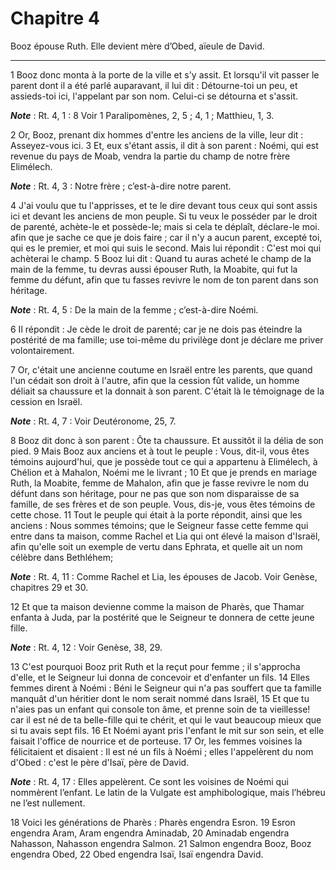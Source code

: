 # Chapitre 4

Booz épouse Ruth.
Elle devient mère d’Obed, aïeule de David.

***

1 Booz donc monta à la porte de la ville et s'y assit. Et lorsqu'il vit passer le parent dont il a été parlé auparavant, il lui dit : Détourne-toi un peu, et assieds-toi ici, l'appelant par son nom. Celui-ci se détourna et s'assit.

***Note*** :  Rt. 4, 1 : 8 Voir 1 Paralipomènes, 2, 5 ; 4, 1 ; Matthieu, 1, 3.

2 Or, Booz, prenant dix hommes d'entre les anciens de la ville, leur dit : Asseyez-vous ici. 3 Et, eux s'étant assis, il dit à son parent : Noémi, qui est revenue du pays de Moab, vendra la partie du champ de notre frère Elimélech.

***Note*** :  Rt. 4, 3 : Notre frère ; c’est-à-dire notre parent.

4 J'ai voulu que tu l'apprisses, et te le dire devant tous ceux qui sont assis ici et devant les anciens de mon peuple. Si tu veux le posséder par le droit de parenté, achète-le et possède-le; mais si cela te déplaît, déclare-le moi. afin que je sache ce que je dois faire ; car il n'y a aucun parent, excepté toi, qui es le premier, et moi qui suis le second. Mais lui répondit : C'est moi qui achèterai le champ. 5 Booz lui dit : Quand tu auras acheté le champ de la main de la femme, tu devras aussi épouser Ruth, la Moabite, qui fut la femme du défunt, afin que tu fasses revivre le nom de ton parent dans son héritage.

***Note*** :  Rt. 4, 5 : De la main de la femme ; c’est-à-dire Noémi.

6 Il répondit : Je cède le droit de parenté; car je ne dois pas éteindre la postérité de ma famille; use toi-même du privilège dont je déclare me priver volontairement.


7 Or, c'était une ancienne coutume en Israël entre les parents, que quand l'un cédait son droit à l'autre, afin que la cession fût valide, un homme déliait sa chaussure et la donnait à son parent. C'était là le témoignage de la cession en Israël.

***Note*** :  Rt. 4, 7 : Voir Deutéronome, 25, 7.

8 Booz dit donc à son parent : Ôte ta chaussure. Et aussitôt il la délia de son pied. 9 Mais Booz aux anciens et à tout le peuple : Vous, dit-il, vous êtes témoins aujourd'hui, que je possède tout ce qui a appartenu à Elimélech, à Chélion et à Mahalon, Noémi me le livrant ; 10 Et que je prends en mariage Ruth, la Moabite, femme de Mahalon, afin que je fasse revivre le nom du défunt dans son héritage, pour ne pas que son nom disparaisse de sa famille, de ses frères et de son peuple. Vous, dis-je, vous êtes témoins de cette chose. 11 Tout le peuple qui était à la porte répondit, ainsi que les anciens : Nous sommes témoins; que le Seigneur fasse cette femme qui entre dans ta maison, comme Rachel et Lia qui ont élevé la maison d'Israël, afin qu'elle soit un exemple de vertu dans Ephrata, et quelle ait un nom célèbre dans Bethléhem;

***Note*** :  Rt. 4, 11 : Comme Rachel et Lia, les épouses de Jacob. Voir Genèse, chapitres 29 et 30.

12 Et que ta maison devienne comme la maison de Pharès, que Thamar enfanta à Juda, par la postérité que le Seigneur te donnera de cette jeune fille.

***Note*** :  Rt. 4, 12 : Voir Genèse, 38, 29.


13 C'est pourquoi Booz prit Ruth et la reçut pour femme ; il s'approcha d'elle, et le Seigneur lui donna de concevoir et d'enfanter un fils. 14 Elles femmes dirent à Noémi : Béni le Seigneur qui n'a pas souffert que ta famille manquât d'un héritier dont le nom serait nommé dans Israël, 15 Et que tu n'aies pas un enfant qui console ton âme, et prenne soin de ta vieillesse! car il est né de ta belle-fille qui te chérit, et qui le vaut beaucoup mieux que si tu avais sept fils. 16 Et Noémi ayant pris l'enfant le mit sur son sein, et elle faisait l'office de nourrice et de porteuse. 17 Or, les femmes voisines la félicitaient et disaient : Il est né un fils à Noémi ; elles l'appelèrent du nom d'Obed : c'est le père d'Isaï, père de David.

***Note*** :  Rt. 4, 17 : Elles appelèrent. Ce sont les voisines de Noémi qui nommèrent l’enfant. Le latin de la Vulgate est amphibologique, mais l’hébreu ne l’est nullement.


18 Voici les générations de Pharès : Pharès engendra Esron. 19 Esron engendra Aram, Aram engendra Aminadab, 20 Aminadab engendra Nahasson, Nahasson engendra Salmon. 21 Salmon engendra Booz, Booz engendra Obed, 22 Obed engendra Isaï, Isaï engendra David.
